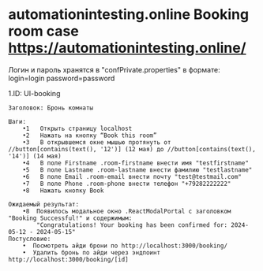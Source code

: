 # automationintesting.online Booking room case https://automationintesting.online/
Логин и пароль хранятся в "confPrivate.properties" в формате:
login=login
password=password


1.ID: UI-booking

    Заголовок: Бронь комнаты

    Шаги:
        •1	 Открыть страницу localhost
        •2	 Нажать на кнопку “Book this room”
        •3	 В открывшемся окне мышью протянуть от //button[contains(text(), '12')] (12 мая) до //button[contains(text(), '14')] (14 мая)
        •4   В поле Firstname .room-firstname внести имя "testfirstname"
        •5   В поле Lastname .room-lastname внести фамилию "testlastname"
        •6   В поле Email .room-email внести почту "test@testmail.com"
        •7   В поле Phone .room-phone внести телефон "+79282222222"
        •8   Нажать кнопку Book

    Ожидаемый результат:
        •8	Появилось модальное окно .ReactModalPortal с заголовком "Booking Successful!" и содержимым:
            "Congratulations! Your booking has been confirmed for: 2024-05-12 - 2024-05-15"
    Постусловие:
        •  Посмотреть айди брони по http://localhost:3000/booking/
        •  Удалить бронь по айди через эндпоинт http://localhost:3000/booking/[id]

        